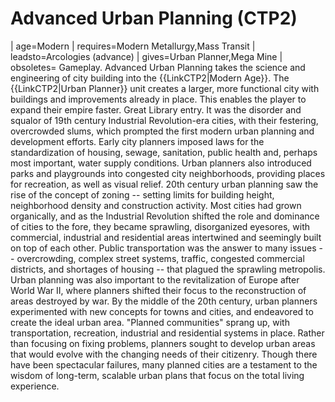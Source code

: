 # Advanced Urban Planning (CTP2)

 | age=Modern
 | requires=Modern Metallurgy,Mass Transit
 | leadsto=Arcologies (advance)
 | gives=Urban Planner,Mega Mine
 | obsoletes=
Gameplay.
Advanced Urban Planning takes the science and engineering of city building into the {{LinkCTP2|Modern Age}}. The {{LinkCTP2|Urban Planner}} unit creates a larger, more functional city with buildings and improvements already in place. This enables the player to expand their empire faster.
Great Library entry.
It was the disorder and squalor of 19th century Industrial Revolution-era cities, with their festering, overcrowded slums, which prompted the first modern urban planning and development efforts. Early city planners imposed laws for the standardization of housing, sewage, sanitation, public health and, perhaps most important, water supply conditions. Urban planners also introduced parks and playgrounds into congested city neighborhoods, providing places for recreation, as well as visual relief.
20th century urban planning saw the rise of the concept of zoning -- setting limits for building height, neighborhood density and construction activity. Most cities had grown organically, and as the Industrial Revolution shifted the role and dominance of cities to the fore, they became sprawling, disorganized eyesores, with commercial, industrial and residential areas intertwined and seemingly built on top of each other.
Public transportation was the answer to many issues -- overcrowding, complex street systems, traffic, congested commercial districts, and shortages of housing -- that plagued the sprawling metropolis. Urban planning was also important to the revitalization of Europe after World War II, where planners shifted their focus to the reconstruction of areas destroyed by war.
By the middle of the 20th century, urban planners experimented with new concepts for towns and cities, and endeavored to create the ideal urban area. "Planned communities" sprang up, with transportation, recreation, industrial and residential systems in place. Rather than focusing on fixing problems, planners sought to develop urban areas that would evolve with the changing needs of their citizenry. Though there have been spectacular failures, many planned cities are a testament to the wisdom of long-term, scalable urban plans that focus on the total living experience.